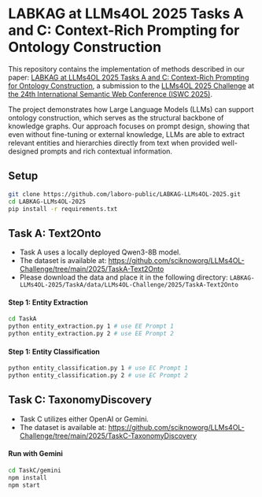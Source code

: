 # LABKAG at LLMs4OL 2025 Tasks A and C: Context-Rich Prompting for Ontology Construction

This repository contains the implementation of methods described in our paper:
[LABKAG at LLMs4OL 2025 Tasks A and C: Context-Rich Prompting for Ontology Construction](url.place.holder),
a submission to the [LLMs4OL 2025 Challenge](https://sites.google.com/view/llms4ol2025) at [the 24th International Semantic Web Conference (ISWC 2025)]((https://iswc2025.semanticweb.org/)).

The project demonstrates how Large Language Models (LLMs) can support ontology construction, which serves as the structural backbone of knowledge graphs. Our approach focuses on prompt design, showing that even without fine-tuning or external knowledge, LLMs are able to extract relevant entities and hierarchies directly from text when provided well-designed prompts and rich contextual information.


## Setup

```bash
git clone https://github.com/laboro-public/LABKAG-LLMs4OL-2025.git
cd LABKAG-LLMs4OL-2025
pip install -r requirements.txt
```

## Task A: Text2Onto

- Task A uses a locally deployed Qwen3-8B model.
- The dataset is available at: https://github.com/sciknoworg/LLMs4OL-Challenge/tree/main/2025/TaskA-Text2Onto
- Please download the data and place it in the following directory:
`LABKAG-LLMs4OL-2025/TaskA/data/LLMs4OL-Challenge/2025/TaskA-Text2Onto`

#### Step 1: Entity Extraction
```bash
cd TaskA
python entity_extraction.py 1 # use EE Prompt 1
python entity_extraction.py 2 # use EE Prompt 2
```

#### Step 1: Entity Classification
```bash
python entity_classification.py 1 # use EC Prompt 1
python entity_classification.py 2 # use EC Prompt 2
```

## Task C: TaxonomyDiscovery

- Task C utilizes either OpenAI or Gemini.
- The dataset is available at: https://github.com/sciknoworg/LLMs4OL-Challenge/tree/main/2025/TaskC-TaxonomyDiscovery

#### Run with Gemini
```bash
cd TaskC/gemini
npm install
npm start
```